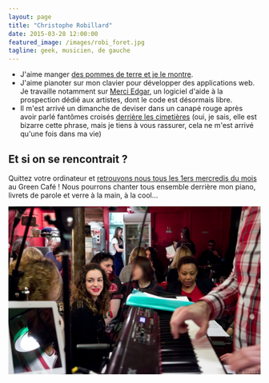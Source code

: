 ```yaml
---
layout: page
title: "Christophe Robillard"
date: 2015-03-28 12:00:00
featured_image: /images/robi_foret.jpg
tagline: geek, musicien, de gauche
---
```

- J'aime manger [des pommes de terre et je le montre](https://www.youtube.com/watch?v=kDd1gK3SGvM).
- J'aime pianoter sur mon clavier pour développer des applications web. Je travaille notamment sur [Merci Edgar](http://www.merciedgar.com), un logiciel d'aide à la prospection dédié aux artistes, dont le code est désormais libre.
- Il m'est arrivé un dimanche de deviser dans un canapé rouge après avoir parlé fantômes croisés [derrière les cimetières](https://www.youtube.com/watch?v=3s6wtXFY4H8) (oui, je sais, elle est bizarre cette phrase, mais je tiens à vous rassurer, cela ne m'est arrivé qu'une fois dans ma vie)

## Et si on se rencontrait ?

Quittez votre ordinateur et [retrouvons nous tous les 1ers mercredis du mois](http://www.meetup.com/Paris-Singing-Meetup) au Green Café ! Nous pourrons chanter tous ensemble derrière mon piano, livrets de parole et verre à la main, à la cool...

![Piano Kismar](/images/chanteurskismar.jpg)
